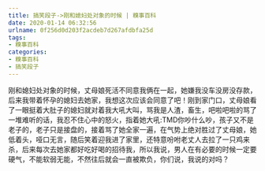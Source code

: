 ```yaml
---
title: 搞笑段子->刚和媳妇处对象的时候 | 糗事百科
date: 2020-01-14 06:32:56
urlname: 0f256d0d203f2acdeb7d267afdbfa25d
tags: 
- 糗事百科
categories:
- 糗事百科
- 搞笑段子
---
```

刚和媳妇处对象的时候，丈母娘死活不同意我俩在一起，她嫌我没车没房没存款，后来我带着怀孕的媳妇去她家，我想这次应该会同意了吧！刚到家门口，丈母娘看了一眼挺着大肚子的媳妇就对着我大吼大叫，骂我是人渣，畜生，吧啦吧啦的骂了一堆难听的话，我忍不住心中的怒火，指着她大吼:TMD你吵什么吵，孩子又不是老子的，老子只是接盘的，接着骂了她全家一遍，在气势上绝对胜过了丈母娘，她低着头，哑口无言，随后笑着迎我进了家里，还特意吩咐老丈人去拉了一只鸡来杀，后来每次去她家都好吃好喝的招待我，所以我说，男人在有必要的时候一定要硬气，不能软弱无能，不然往后就会一直被欺负，你们说，我说的对吗？


